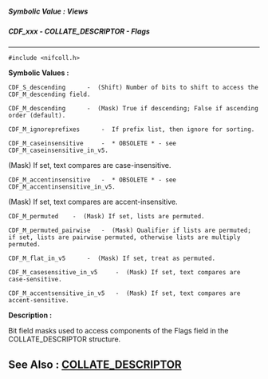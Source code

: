 ##### Symbolic Value : Views
##### CDF_xxx - COLLATE_DESCRIPTOR - Flags
---
```
#include <nifcoll.h>
```

**Symbolic Values :**

	CDF_S_descending	  -  (Shift) Number of bits to shift to access the CDF_M_descending field.

	CDF_M_descending	  -  (Mask) True if descending; False if ascending order (default).

	CDF_M_ignoreprefixes	  -  If prefix list, then ignore for sorting.

	CDF_M_caseinsensitive	  -  * OBSOLETE * - see CDF_M_caseinsensitive_in_v5.
(Mask) If set, text compares are case-insensitive.

	CDF_M_accentinsensitive	  -  * OBSOLETE * - see CDF_M_accentinsensitive_in_v5.
(Mask) If set, text compares are accent-insensitive.

	CDF_M_permuted	  -  (Mask) If set, lists are permuted.

	CDF_M_permuted_pairwise	  -  (Mask) Qualifier if lists are permuted; if set, lists are pairwise permuted, otherwise lists are multiply permuted.

	CDF_M_flat_in_v5	  -  (Mask) If set, treat as permuted.

	CDF_M_casesensitive_in_v5	  -  (Mask) If set, text compares are case-sensitive.

	CDF_M_accentsensitive_in_v5	  -  (Mask) If set, text compares are accent-sensitive.


**Description :**

Bit field masks used to access components of the Flags field in the COLLATE_DESCRIPTOR structure.


**See Also :**
[COLLATE_DESCRIPTOR](/domino-c-api-docs/reference/Data/COLLATE_DESCRIPTOR)
---
